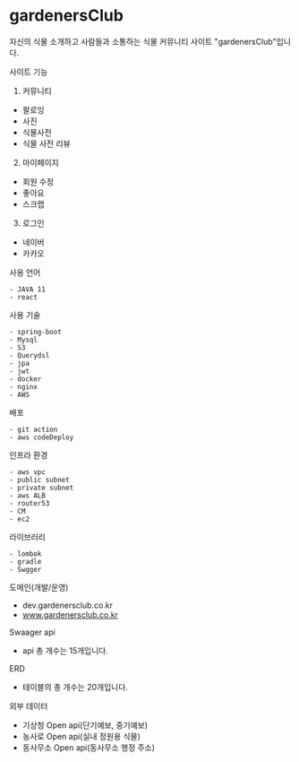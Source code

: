 # gardenersClub
자신의 식물 소개하고 사람들과 소통하는 식물  커뮤니티 사이트 "gardenersClub"입니다. 

사이트 기능 
1. 커뮤니티 
- 팔로잉
- 사진
- 식물사전
- 식물 사전 리뷰 


2. 마이페이지
- 회원 수정
- 좋아요
- 스크랩


3. 로그인
- 네이버 
- 카카오


사용 언어
```
- JAVA 11
- react 
```


사용 기술
```
- spring-boot
- Mysql
- S3
- Querydsl
- jpa
- jwt
- docker
- nginx
- AWS
```


배포
```
- git action
- aws codeDeploy
```


인프라 환경 
```
- aws vpc
- public subnet
- private subnet
- aws ALB
- router53
- CM
- ec2
```


라이브러리
```
- lombok
- gradle
- Swgger 
```


도메인(개발/운영)
- dev.gardenersclub.co.kr
- www.gardenersclub.co.kr


Swaager api
- api 총 개수는 15개입니다. 


ERD
- 테이블의 총 개수는 20개입니다. 


외부 데이터 
- 기상청 Open api(단기예보, 중기예보)
- 농사로 Open api(실내 정원용 식물)
- 동사무소 Open api(동사무소 행정 주소)
